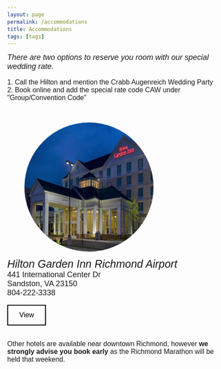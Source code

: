 ```yaml
---
layout: page
permalink: /accommodations
title: Accommodations
tags: [tags]
---
```

<style>
h2  {margin-bottom: 10px; font-family: 'Raleway', sans-serif !important;}
p  {font-size: 18px;  margin: 0px; font-family: 'Raleway', sans-serif !important;
      line-height= 1em;}
li  {font-size: 18px;  margin: 0px; font-family: 'Raleway', sans-serif !important;
      line-height= 1em;}
.hotel-name{
  font-size: 25px;
}
.hotel-details{
    font-size: 20px;
}
.small {font-size: 16px;}
.button {
    /*background-color: #4CAF50;*/
    border: 2px solid black;
    color: black;
    padding: 13px 26px;
    text-align: center;
    text-decoration: none;
    display: inline-block;
    font-size: 16px;
    /*margin: 4px 2px;*/
    cursor: pointer;
    font-family: 'Raleway', sans-serif !important;
}
.button:hover {

    background-color: black;
    color: white;
}
.accommodations {
    margin: 0 auto;
    width:75%;
    }
.accommodation-details {
    width: 40%;
}
@media (max-width: 767px) {
  .accommodations {
    margin: 0 auto;
    width:85%;
  }


@media (max-width: 767px) {
  .accommodation-details {
    width: 100%;
    float: none !important;
    padding: 20px;
  }

.image-cropper {
      width: 10px;
      height: 10px;
      position: relative;
      overflow: hidden;
      border-radius: 50%;
  }

img {
      display: inline;
      margin: 0 auto;
      height: 100%;
      width: auto;
  }
</style>



<div class="text-center">
<!-- <h2><b>Accommodations</b></h2> -->
<p><i>There are two options to reserve you room with our special wedding rate. </i></p>

<br>
  <p class="small"> 1. Call the Hilton and mention the Crabb Augenreich Wedding Party</p>
  <p class="small"> 2. Book online and add the special rate code CAW under "Group/Convention Code"</p>
</div>
<br><br>

<figure>
  <img src="/images/hilton_garden_inn.jpg" height="300px;"   style="border-radius:50%;" align="center">
</figure>

<div class="text-center" >
    <p class="hotel-name"><i>Hilton Garden Inn Richmond Airport </i></p>
    <div class="hotel-details">
      <p>441 International Center Dr </p>
      <p> Sandston, VA 23150</p>
      <p> 804-222-3338</p>
    </div>
    <br>
    <a href="http://hiltongardeninn3.hilton.com/en/hotels/virginia/hilton-garden-inn-richmond-airport-RICAIGI/index.html" target="blank" class="button text-center">View</a>
</div>

<div class="text-center">
  <br><br>

  <p class="small"> Other hotels are available near downtown Richmond, however <b>we strongly advise you book early</b> as the Richmond Marathon will be held that weekend. </p>
</div>
